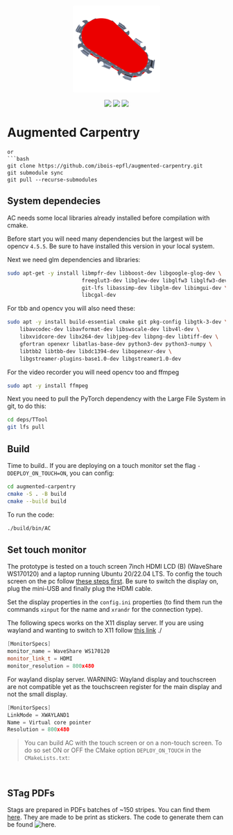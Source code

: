 
<p align="center">
    <img src="./logo.png" width="200">
</p>
<p align="center">
    <img src="https://github.com/ibois-epfl/augmented-carpentry/actions/workflows/docker-cmake-build.yml/badge.svg">
    <img src="https://github.com/ibois-epfl/augmented-carpentry/actions/workflows/gh-build.yml/badge.svg">
    <img src="https://badges.frapsoft.com/os/v2/open-source.svg?v=103" href="https://github.com/ellerbrock/open-source-badges/">
</p>



# Augmented Carpentry

```
or
```bash
git clone https://github.com/ibois-epfl/augmented-carpentry.git
git submodule sync
git pull --recurse-submodules
```

## System dependecies
AC needs some local libraries already installed before compilation with cmake. 

Before start you will need many dependencies but the largest will be opencv `4.5.5`. Be sure to have installed this version in your local system.

Next we need glm dependencies and libraries:
```bash
sudo apt-get -y install libmpfr-dev libboost-dev libgoogle-glog-dev \
                        freeglut3-dev libglew-dev libglfw3 libglfw3-dev \
                        git-lfs libassimp-dev libglm-dev libimgui-dev \
                        libcgal-dev
```

For tbb and opencv you will also need these:
```bash
sudo apt -y install build-essential cmake git pkg-config libgtk-3-dev \
    libavcodec-dev libavformat-dev libswscale-dev libv4l-dev \
    libxvidcore-dev libx264-dev libjpeg-dev libpng-dev libtiff-dev \
    gfortran openexr libatlas-base-dev python3-dev python3-numpy \
    libtbb2 libtbb-dev libdc1394-dev libopenexr-dev \
    libgstreamer-plugins-base1.0-dev libgstreamer1.0-dev 
```
For the video recorder you will need opencv too and ffmpeg
```bash
sudo apt -y install ffmpeg
```

Next you need to pull the PyTorch dependency with the Large File System in git, to do this:
```bash
cd deps/TTool
git lfs pull
```

## Build

Time to build.. If you are deploying on a touch monitor set the flag `-DDEPLOY_ON_TOUCH=ON`, you can config:

```bash
cd augmented-carpentry
cmake -S . -B build
cmake --build build
```

To run the code:
```bash
./build/bin/AC
```

## Set touch monitor

The prototype is tested on a touch screen 7inch HDMI LCD (B) (WaveShare WS170120) and a laptop running Ubuntu 20/22.04 LTS. To config the touch screen on the pc follow [these steps first](https://www.waveshare.com/wiki/7inch_HDMI_LCD). Be sure to switch the display on, plug the mini-USB and finally plug the HDMI cable.

Set the display properties in the `config.ini` properties (to find them run the commands `xinput`  for the name and `xrandr` for the connection type).

The following specs works on the X11 display server. If you are using wayland and wanting to switch to X11 follow [this link](https://helpdesk.psionline.com/hc/en-gb/articles/13470827149332-How-to-perform-the-switch-from-the-Wayland-display-server-to-Xorg-X11-on-Linux-Ubuntu-22-04-LTS)
./

```c++
[MonitorSpecs]
monitor_name = WaveShare WS170120
monitor_link_t = HDMI
monitor_resolution = 800x480
```

For wayland display server. WARNING: Wayland display and touchscreen are not compatible yet as the touchscreen register for the main display and not the small display.

```c++
[MonitorSpecs]
LinkMode = XWAYLAND1
Name = Virtual core pointer
Resolution = 800x480
```

> You can build AC with the touch screen or on a non-touch screen. To do so set ON or OFF the CMake option `DEPLOY_ON_TOUCH` in the `CMakeLists.txt`:

<br />

## STag PDFs
Stags are prepared in PDFs batches of ~150 stripes. You can find them [here](https://drive.google.com/drive/folders/1jic85gclymiV9014zc3tuUgIBq8lTyZr?usp=sharing).
They are made to be print as stickers. The code to generate them can be found ![here](https://github.com/ibois-epfl/TSlam/tree/main/stag_util).

